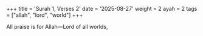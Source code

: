 +++
title = 'Surah 1, Verses 2'
date = '2025-08-27'
weight = 2
ayah = 2
tags = ["allah", "lord", "world"]
+++

All praise is for Allah—Lord of all worlds,